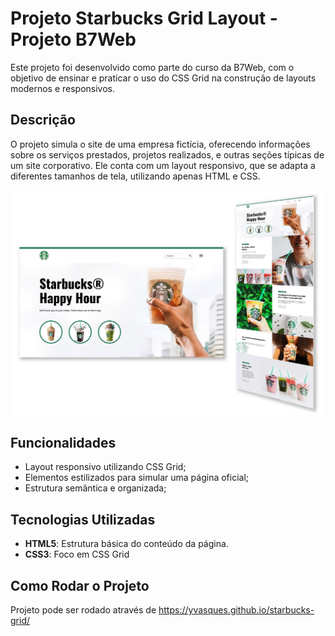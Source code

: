 # Projeto Starbucks Grid Layout - Projeto B7Web

Este projeto foi desenvolvido como parte do curso da B7Web, com o objetivo de ensinar e praticar o uso do CSS Grid na construção de layouts modernos e responsivos.

## Descrição

O projeto simula o site de uma empresa fictícia, oferecendo informações sobre os serviços prestados, projetos realizados, e outras seções típicas de um site corporativo. Ele conta com um layout responsivo, que se adapta a diferentes tamanhos de tela, utilizando apenas HTML e CSS.

<img src="./assets/images/page-layout.png"> 

## Funcionalidades

-  Layout responsivo utilizando CSS Grid;
-  Elementos estilizados para simular uma página oficial;
-  Estrutura semântica e organizada;

## Tecnologias Utilizadas

- **HTML5**: Estrutura básica do conteúdo da página.
- **CSS3**: Foco em CSS Grid

## Como Rodar o Projeto
Projeto pode ser rodado através de https://yvasques.github.io/starbucks-grid/
